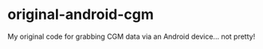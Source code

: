 original-android-cgm
====================

My original code for grabbing CGM data via an Android device... not pretty!
